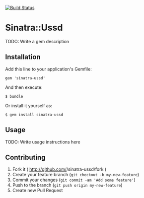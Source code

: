 [![Build Status](https://travis-ci.org/anujjamwal/sinatra-ussd.svg?branch=master)](https://travis-ci.org/anujjamwal/sinatra-ussd)

# Sinatra::Ussd

TODO: Write a gem description

## Installation

Add this line to your application's Gemfile:

    gem 'sinatra-ussd'

And then execute:

    $ bundle

Or install it yourself as:

    $ gem install sinatra-ussd

## Usage

TODO: Write usage instructions here

## Contributing

1. Fork it ( http://github.com/<my-github-username>/sinatra-ussd/fork )
2. Create your feature branch (`git checkout -b my-new-feature`)
3. Commit your changes (`git commit -am 'Add some feature'`)
4. Push to the branch (`git push origin my-new-feature`)
5. Create new Pull Request
